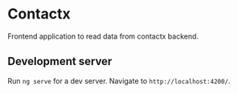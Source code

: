 # Contactx

Frontend application to read data from contactx backend. 

## Development server

Run `ng serve` for a dev server. Navigate to `http://localhost:4200/`.


